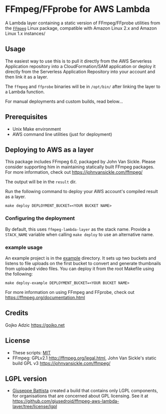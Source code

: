 # FFmpeg/FFprobe for AWS Lambda

A Lambda layer containing a static version of FFmpeg/FFprobe utilities from the [`FFmpeg`](https://www.ffmpeg.org/) Linux package, compatible with Amazon Linux 2.x and Amazon Linux 1.x instances/

## Usage

The easiest way to use this is to pull it directly from the AWS Serverless Application repository into a CloudFormation/SAM application or deploy it directly from the Serverless Application Repository into your account and then link it as a layer. 

The `ffmpeg` and `ffprobe` binaries will be in `/opt/bin/` after linking the layer to a Lambda function.

For manual deployments and custom builds, read below...

## Prerequisites

* Unix Make environment
* AWS command line utilities (just for deployment)

## Deploying to AWS as a layer

This package includes FFmpeg 6.0, packaged by John Van Sickle. Please consider supporting him in maintaining statically built FFmpeg packages. For more information, check out <https://johnvansickle.com/ffmpeg/>

The output will be in the `result` dir.

Run the following command to deploy your AWS account's compiled result as a layer.

```
make deploy DEPLOYMENT_BUCKET=<YOUR BUCKET NAME>
```

### Configuring the deployment

By default, this uses `ffmpeg-lambda-layer` as the stack name. Provide a `STACK_NAME` variable when calling `make deploy` to use an alternative name.

### example usage

An example project is in the [example](example) directory. It sets up two buckets and listens to file uploads on the first bucket to convert and generate thumbnails from uploaded video files. You can deploy it from the root Makefile using the following:

```
make deploy-example DEPLOYMENT_BUCKET=<YOUR BUCKET NAME>
```

For more information on using FFmpeg and FFprobe, check out <https://ffmpeg.org/documentation.html>

## Credits

Gojko Adzic <https://gojko.net>

## License

* These scripts: [MIT](https://opensource.org/licenses/MIT)
* FFmpeg: GPLv2.1 <http://ffmpeg.org/legal.html>, John Van Sickle's static build GPL v3 <https://johnvansickle.com/ffmpeg/>

## LGPL version

*  [Giuseppe Battista](http://github.com/giusedroid) created a build that contains only LGPL components, for organisations that are concerned about GPL licensing. See it at <https://github.com/giusedroid/ffmpeg-aws-lambda-layer/tree/license/lgpl>
